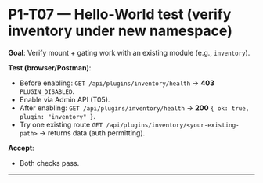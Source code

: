 # P1-T07 — Hello-World test (verify inventory under new namespace)

**Goal**: Verify mount + gating work with an existing module (e.g., `inventory`).

**Test (browser/Postman)**:
- Before enabling: `GET /api/plugins/inventory/health` → **403** `PLUGIN_DISABLED`.
- Enable via Admin API (T05).
- After enabling: `GET /api/plugins/inventory/health` → **200** `{ ok: true, plugin: "inventory" }`.
- Try one existing route `GET /api/plugins/inventory/<your-existing-path>` → returns data (auth permitting).

**Accept**:
- Both checks pass.

---
